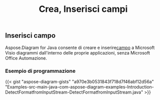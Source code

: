 ﻿---
title: Crea, Inserisci campi
type: docs
weight: 10
url: /it/java/create-insert-fields/
description: Come creare, inserire campi utilizzando Java Diagram API .
---
## **Inserisci campo**
 Aspose.Diagram for Java consente di creare e inserire[campo](https://reference.aspose.com/diagram/java/com.aspose.diagram/field) a Microsoft Visio diagrammi dall'interno delle proprie applicazioni, senza Microsoft Office Automazione.
### **Esempio di programmazione**
{{< gist "aspose-diagram-gists" "a970e3b0531843f718d7f46abf12d56a" "Examples-src-main-java-com-aspose-diagram-examples-Introduction-DetectFormatfromInputStream-DetectFormatfromInputStream.java" >}}

